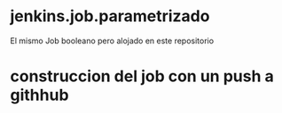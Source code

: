 # jenkins.job.parametrizado
El mismo Job booleano pero alojado en este repositorio

# construccion del job con un push a githhub

